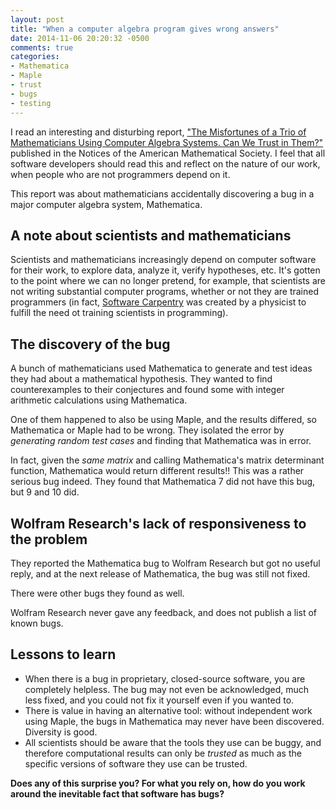 ```yaml
---
layout: post
title: "When a computer algebra program gives wrong answers"
date: 2014-11-06 20:20:32 -0500
comments: true
categories:
- Mathematica
- Maple
- trust
- bugs
- testing
---
```

I read an interesting and disturbing report, ["The Misfortunes of a Trio of Mathematicians Using Computer Algebra Systems. Can We Trust in Them?"](http://www.ams.org/notices/201410/rnoti-p1249.pdf) published in the Notices of the American Mathematical Society. I feel that all software developers should read this and reflect on the nature of our work, when people who are not programmers depend on it.

This report was about mathematicians accidentally discovering a bug in a major computer algebra system, Mathematica.

<!--more-->

## A note about scientists and mathematicians

Scientists and mathematicians increasingly depend on computer software for their work, to explore data, analyze it, verify hypotheses, etc. It's gotten to the point where we can no longer pretend, for example, that scientists are not writing substantial computer programs, whether or not they are trained programmers (in fact, [Software Carpentry](http://software-carpentry.org/) was created by a physicist to fulfill the need ot training scientists in programming).

## The discovery of the bug

A bunch of mathematicians used Mathematica to generate and test ideas they had about a mathematical hypothesis. They wanted to find counterexamples to their conjectures and found some with integer arithmetic calculations using Mathematica.

One of them happened to also be using Maple, and the results differed, so Mathematica or Maple had to be wrong. They isolated the error by *generating random test cases* and finding that Mathematica was in error.

In fact, given the *same matrix* and calling Mathematica's matrix determinant function, Mathematica would return different results!! This was a rather serious bug indeed. They found that Mathematica 7 did not have this bug, but 9 and 10 did.

## Wolfram Research's lack of responsiveness to the problem

They reported the Mathematica bug to Wolfram Research but got no useful reply, and at the next release of Mathematica, the bug was still not fixed.

There were other bugs they found as well.

Wolfram Research never gave any feedback, and does not publish a list of known bugs.

## Lessons to learn

- When there is a bug in proprietary, closed-source software, you are completely helpless. The bug may not even be acknowledged, much less fixed, and you could not fix it yourself even if you wanted to.
- There is value in having an alternative tool: without independent work using Maple, the bugs in Mathematica may never have been discovered. Diversity is good.
- All scientists should be aware that the tools they use can be buggy, and therefore computational results can only be *trusted* as much as the specific versions of software they use can be trusted.

**Does any of this surprise you? For what you rely on, how do you work around the inevitable fact that software has bugs?**
